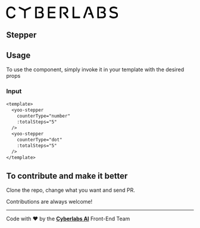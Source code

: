 [<img src="https://raw.githubusercontent.com/Yoonit-Labs/nativescript-yoonit-camera/development/logo_cyberlabs.png" width="300">](https://cyberlabs.ai/)

## Stepper

## Usage

To use the component, simply invoke it in your template with the desired props

### Input
```vue
<template>
  <yoo-stepper
    counterType="number"
    :totalSteps="5"
  />
  <yoo-stepper
    counterType="dot"
    :totalSteps="5"
  />
</template>
```

## To contribute and make it better

Clone the repo, change what you want and send PR.

Contributions are always welcome!

---

Code with ❤ by the [**Cyberlabs AI**](https://cyberlabs.ai/) Front-End Team
